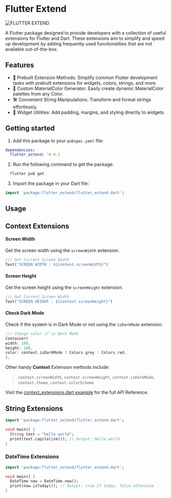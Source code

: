 # Flutter Extend

![FLUTTER EXTEND](https://github.com/user-attachments/assets/b3a4d7ae-e1b6-4f3d-b485-857567a2cc2b)

A Flutter package designed to provide developers with a collection of useful extensions for Flutter and Dart. These extensions aim to simplify and speed up development by adding frequently used functionalities that are not available out-of-the-box.

## Features

* 🚀 Prebuilt Extension Methods: Simplify common Flutter development tasks with prebuilt extensions for widgets, colors, strings, and more.
* 🎨 Custom MaterialColor Generator: Easily create dynamic MaterialColor palettes from any Color.
* 🛠 Convenient String Manipulations: Transform and format strings effortlessly.
* 📏 Widget Utilities: Add padding, margins, and styling directly to widgets.


## Getting started

1. Add this package to your `pubspec.yaml` file:
```yaml
dependencies:
  flutter_extend: ^0.0.1
```
2. Run the following command to get the package:
```bash
  flutter pub get
```

3. Import the package in your Dart file:
```dart
import 'package:flutter_extend/flutter_extend.dart';
```

## Usage
## Context Extensions
#### Screen Width
Get the screen width using the `screenWidth` extension.

```dart
/// Get Current Screen Width
Text("SCREEN WIDTH : ${context.screenWidth}")
```

#### Screen Height
Get the screen height using the `screenHeight` extension.

```dart
/// Get Current Screen Width
Text("SCREEN HEIGHT : ${context.screenHeight}")
```

#### Check Dark Mode
Check if the system is in Dark Mode or not using the `isDarkMode` extension.
```dart
/// Change color if is Dark Mode
Container(
width: 100,
height: 100,
color: context.isDarkMode ? Colors.grey : Colors.red,
),
```

Other handy **Context** Extension methods include: 
> `context.screenWidth`, `context.screenHeight`, `context.isDarkMode`, `context.theme`, `context.colorScheme`

Visit the [context_extensions.dart example](https://github.com/KenStarry/flutter_extend/blob/main/example/lib/context_extensions_example.dart) for the full API Reference.

## String Extensions
```dart
import 'package:flutter_extend/flutter_extend.dart';

void main() {
  String text = "hello world";
  print(text.capitalize()); // Output: Hello world
}
```

### DateTime Extensions
```dart
import 'package:flutter_extend/flutter_extend.dart';

void main() {
  DateTime now = DateTime.now();
  print(now.isToday()); // Output: true if today, false otherwise
}
```


